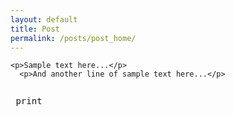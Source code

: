 ```yaml
---
layout: default
title: Post
permalink: /posts/post_home/
---
```


<div class="jumbotron">
  <pre><code>&lt;p&gt;Sample text here...&lt;/p&gt;
  &lt;p&gt;And another line of sample text here...&lt;/p&gt;
  </code></pre>
</div>  


<pre> print </pre>
